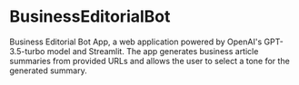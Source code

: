 # BusinessEditorialBot
Business Editorial Bot App, a web application powered by OpenAI's GPT-3.5-turbo model and Streamlit. The app generates business article summaries from provided URLs and allows the user to select a tone for the generated summary.
